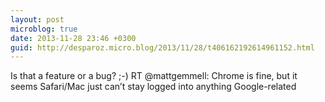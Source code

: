 ```yaml
---
layout: post
microblog: true
date: 2013-11-28 23:46 +0300
guid: http://desparoz.micro.blog/2013/11/28/t406162192614961152.html
---
```

Is that a feature or a bug? ;-) RT @mattgemmell: Chrome is fine, but it seems Safari/Mac just can’t stay logged into anything Google-related
